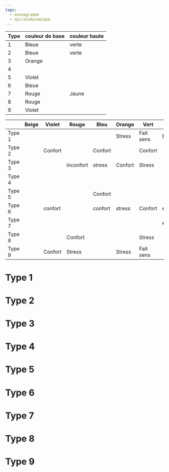 ```yaml
---
tags:
  - enneagramme
  - spiraledynamique
---
```



| Type | couleur de base | couleur haute |
| ---- | --------------- | ------------- |
| 1    | Bleue           | verte         |
| 2    | Bleue           | verte         |
| 3    | Orange          |               |
| 4    |                 |               |
| 5    | Violet          |               |
| 6    | Bleue           |               |
| 7    | Rouge           | Jaune         |
| 8    | Rouge           |               |
| 9    | Violet          |               |


|        | Beige | Violet  | Rouge     | Bleu    | Orange  | Vert      | Jaune          | Turquoise |
| ------ | ----- | ------- | --------- | ------- | ------- | --------- | -------------- | --------- |
| Type 1 |       |         |           |         | Stress  | Fait sens | Epanouissement |           |
| Type 2 |       | Confort |           | Confort |         | Confort   |                |           |
| Type 3 |       |         | inconfort | stress  | Confort | Stress    |                |           |
| Type 4 |       |         |           |         |         |           |                |           |
| Type 5 |       |         |           | Confort |         |           |                |           |
| Type 6 |       | confort |           | confort | stress  | Confort   | epanouissement |           |
| Type 7 |       |         |           |         |         |           | epanouissement |           |
| Type 8 |       |         | Confort   |         |         | Stress    |                |           |
| Type 9 |       | Confort | Stress    |         | Stress  | Fait sens |                |           |


# Type 1


# Type 2


# Type 3


# Type 4


# Type 5


# Type 6


# Type 7


# Type 8


# Type 9

